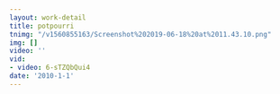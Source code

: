 ```yaml
---
layout: work-detail
title: potpourri
tnimg: "/v1560855163/Screenshot%202019-06-18%20at%2011.43.10.png"
img: []
video: ''
vid:
- video: 6-sTZQbQui4
date: '2010-1-1'
---
```

